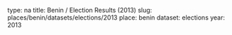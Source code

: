 type: na
title: Benin / Election Results (2013)
slug: places/benin/datasets/elections/2013
place: benin
dataset: elections
year: 2013
